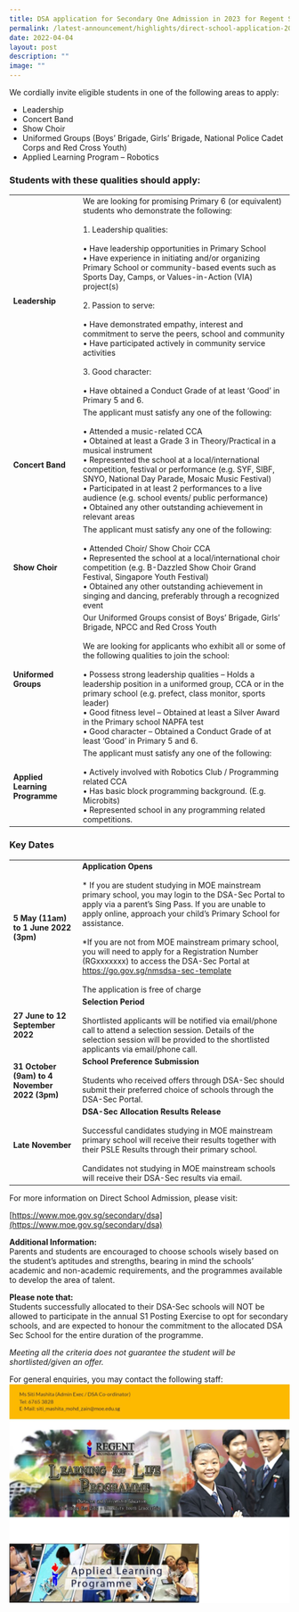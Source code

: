 ```yaml
---
title: DSA application for Secondary One Admission in 2023 for Regent Secondary School
permalink: /latest-announcement/highlights/direct-school-application-2023/
date: 2022-04-04
layout: post
description: ""
image: ""
---
```

We cordially invite eligible students in one of the following areas to apply:

*   Leadership
*   Concert Band
*   Show Choir
*   Uniformed Groups (Boys’ Brigade, Girls’ Brigade, National Police Cadet Corps and Red Cross Youth)
*   Applied Learning Program – Robotics

### **Students with these qualities should apply:**


|  	| 	|
|---	|---	|
| **Leadership** 	| We are looking for promising Primary 6 (or equivalent) students who demonstrate the following:<br><br>1. Leadership qualities:<br><br>• Have leadership opportunities in Primary School<br>• Have experience in initiating and/or organizing Primary School or community-based events such as Sports Day, Camps, or Values-in-Action (VIA) project(s)<br><br>2. Passion to serve:<br><br>• Have demonstrated empathy, interest and commitment to serve the peers, school and community<br>• Have participated actively in community service activities<br><br>3. Good character:<br><br>• Have obtained a Conduct Grade of at least ‘Good’ in Primary 5 and 6. 	|
| **Concert Band** 	| The applicant must satisfy any one of the following:<br><br>• Attended a music-related CCA<br>• Obtained at least a Grade 3 in Theory/Practical in a musical instrument<br>• Represented the school at a local/international competition, festival or performance (e.g. SYF, SIBF, SNYO, National Day Parade, Mosaic Music Festival)<br>• Participated in at least 2 performances to a live audience (e.g. school events/ public performance)<br>• Obtained any other outstanding achievement in relevant areas 	|
| **Show Choir** 	| The applicant must satisfy any one of the following:<br><br>• Attended Choir/ Show Choir CCA<br>• Represented the school at a local/international choir competition (e.g. B-Dazzled Show Choir Grand Festival, Singapore Youth Festival)<br>• Obtained any other outstanding achievement in singing and dancing, preferably through a recognized event 	|
| **Uniformed Groups** 	| Our Uniformed Groups consist of Boys’ Brigade, Girls’ Brigade, NPCC and Red Cross Youth<br><br>We are looking for applicants who exhibit all or some of the following qualities to join the school:<br><br>• Possess strong leadership qualities – Holds a leadership position in a uniformed group, CCA or in the primary school (e.g. prefect, class monitor, sports leader)<br>• Good fitness level – Obtained at least a Silver Award in the Primary school NAPFA test<br>• Good character – Obtained a Conduct Grade of at least ‘Good’ in Primary 5 and 6. 	|
| **Applied Learning Programme** 	| The applicant must satisfy any one of the following:<br><br>• Actively involved with Robotics Club / Programming related CCA<br>• Has basic block programming background. (E.g. Microbits)<br>• Represented school in any programming related competitions. 	|





### **Key Dates**

|  	| 	|
|---	|---	|
| **5 May (11am) to 1 June 2022 (3pm)** 	| **Application Opens**<br><br>* If you are student studying in MOE mainstream primary school, you may login to the DSA-Sec Portal to apply via a parent’s Sing Pass. If you are unable to apply online, approach your child’s Primary School for assistance.<br><br>*If you are not from MOE mainstream primary school, you will need to apply for a Registration Number (RGxxxxxxx) to access the DSA-Sec Portal at https://go.gov.sg/nmsdsa-sec-template<br><br>The application is free of charge 	|
| **27 June to 12 September 2022** 	| **Selection Period**<br><br>Shortlisted applicants will be notified via email/phone call to attend a selection session. Details of the selection session will be provided to the shortlisted applicants via email/phone call. 	|
| **31 October (9am) to 4 November 2022 (3pm)** 	| **School Preference Submission**<br><br>Students who received offers through DSA-Sec should submit their preferred choice of schools through the DSA-Sec Portal. 	|
| **Late November** 	| **DSA-Sec Allocation Results Release**<br><br>Successful candidates studying in MOE mainstream primary school will receive their results together with their PSLE Results through their primary school.<br><br>Candidates not studying in MOE mainstream schools will receive their DSA-Sec results via email. 	|

For more information on Direct School Admission, please visit:  
  
[https://www.moe.gov.sg/secondary/dsa](https://www.moe.gov.sg/secondary/dsa)

**Additional Information:**  
Parents and students are encouraged to choose schools wisely based on the student’s aptitudes and strengths, bearing in mind the schools’ academic and non-academic requirements, and the programmes available to develop the area of talent.

**Please note that:**  
Students successfully allocated to their DSA-Sec schools will NOT be allowed to participate in the annual S1 Posting Exercise to opt for secondary schools, and are expected to honour the commitment to the allocated DSA Sec School for the entire duration of the programme. 

_Meeting all the criteria does not guarantee the student will be shortlisted/given an offer._

For general enquiries, you may contact the following staff:
![](/images/DSA.jpg)